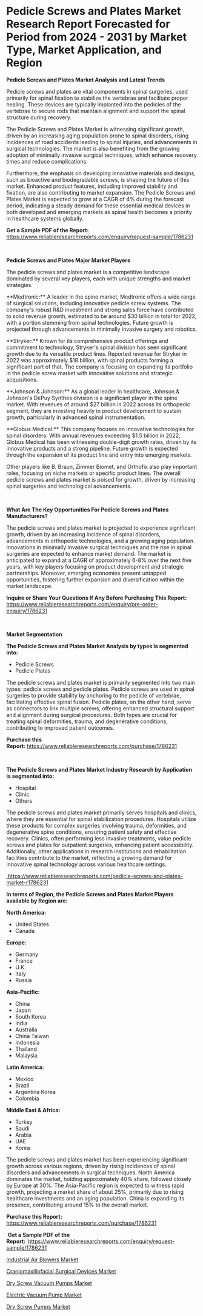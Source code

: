 <p><h1>Pedicle Screws and Plates Market Research Report Forecasted for Period from 2024 -  2031 by Market Type, Market Application, and Region</h1></p><p><strong>Pedicle Screws and Plates Market Analysis and Latest Trends</strong></p>
<p><p>Pedicle screws and plates are vital components in spinal surgeries, used primarily for spinal fixation to stabilize the vertebrae and facilitate proper healing. These devices are typically implanted into the pedicles of the vertebrae to secure rods that maintain alignment and support the spinal structure during recovery.</p><p>The Pedicle Screws and Plates Market is witnessing significant growth, driven by an increasing aging population prone to spinal disorders, rising incidences of road accidents leading to spinal injuries, and advancements in surgical technologies. The market is also benefiting from the growing adoption of minimally invasive surgical techniques, which enhance recovery times and reduce complications.</p><p>Furthermore, the emphasis on developing innovative materials and designs, such as bioactive and biodegradable screws, is shaping the future of this market. Enhanced product features, including improved stability and fixation, are also contributing to market expansion. The Pedicle Screws and Plates Market is expected to grow at a CAGR of 4% during the forecast period, indicating a steady demand for these essential medical devices in both developed and emerging markets as spinal health becomes a priority in healthcare systems globally.</p></p>
<p><strong>Get a Sample PDF of the Report:&nbsp;</strong> <a href="https://www.reliableresearchreports.com/enquiry/request-sample/1786231?utm_campaign=1289&utm_medium=2&utm_source=Github&utm_content=ia&utm_term=09102024&utm_id=pedicle-screws-and-plates">https://www.reliableresearchreports.com/enquiry/request-sample/1786231</a></p>
<p>&nbsp;</p>
<p><strong>Pedicle Screws and Plates Major Market Players</strong></p>
<p><p>The pedicle screws and plates market is a competitive landscape dominated by several key players, each with unique strengths and market strategies. </p><p>**Medtronic:** A leader in the spine market, Medtronic offers a wide range of surgical solutions, including innovative pedicle screw systems. The company's robust R&D investment and strong sales force have contributed to solid revenue growth, estimated to be around $30 billion in total for 2022, with a portion stemming from spinal technologies. Future growth is projected through advancements in minimally invasive surgery and robotics.</p><p>**Stryker:** Known for its comprehensive product offerings and commitment to technology, Stryker's spinal division has seen significant growth due to its versatile product lines. Reported revenue for Stryker in 2022 was approximately $18 billion, with spinal products forming a significant part of that. The company is focusing on expanding its portfolio in the pedicle screw market with innovative solutions and strategic acquisitions.</p><p>**Johnson & Johnson:** As a global leader in healthcare, Johnson & Johnson's DePuy Synthes division is a significant player in the spine market. With revenues of around $27 billion in 2022 across its orthopedic segment, they are investing heavily in product development to sustain growth, particularly in advanced spinal instrumentation.</p><p>**Globus Medical:** This company focuses on innovative technologies for spinal disorders. With annual revenues exceeding $1.5 billion in 2022, Globus Medical has been witnessing double-digit growth rates, driven by its innovative products and a strong pipeline. Future growth is expected through the expansion of its product line and entry into emerging markets.</p><p>Other players like B. Braun, Zimmer Biomet, and Orthofix also play important roles, focusing on niche markets or specific product lines. The overall pedicle screws and plates market is poised for growth, driven by increasing spinal surgeries and technological advancements.</p></p>
<p>&nbsp;</p>
<p><strong>What Are The Key Opportunities For Pedicle Screws and Plates Manufacturers?</strong></p>
<p><p>The pedicle screws and plates market is projected to experience significant growth, driven by an increasing incidence of spinal disorders, advancements in orthopedic technologies, and a growing aging population. Innovations in minimally invasive surgical techniques and the rise in spinal surgeries are expected to enhance market demand. The market is anticipated to expand at a CAGR of approximately 6-8% over the next five years, with key players focusing on product development and strategic partnerships. Moreover, emerging economies present untapped opportunities, fostering further expansion and diversification within the market landscape.</p></p>
<p><strong>Inquire or Share Your Questions If Any Before Purchasing This Report:</strong> <a href="https://www.reliableresearchreports.com/enquiry/pre-order-enquiry/1786231?utm_campaign=1289&utm_medium=2&utm_source=Github&utm_content=ia&utm_term=09102024&utm_id=pedicle-screws-and-plates">https://www.reliableresearchreports.com/enquiry/pre-order-enquiry/1786231</a></p>
<p>&nbsp;</p>
<p><strong>Market Segmentation</strong></p>
<p><strong>The Pedicle Screws and Plates Market Analysis by types is segmented into:</strong></p>
<p><ul><li>Pedicle Screws</li><li>Pedicle Plates</li></ul></p>
<p><p>The pedicle screws and plates market is primarily segmented into two main types: pedicle screws and pedicle plates. Pedicle screws are used in spinal surgeries to provide stability by anchoring to the pedicle of vertebrae, facilitating effective spinal fusion. Pedicle plates, on the other hand, serve as connectors to link multiple screws, offering enhanced structural support and alignment during surgical procedures. Both types are crucial for treating spinal deformities, trauma, and degenerative conditions, contributing to improved patient outcomes.</p></p>
<p><strong>Purchase this Report:&nbsp;</strong><a href="https://www.reliableresearchreports.com/purchase/1786231?utm_campaign=1289&utm_medium=2&utm_source=Github&utm_content=ia&utm_term=09102024&utm_id=pedicle-screws-and-plates">https://www.reliableresearchreports.com/purchase/1786231</a></p>
<p>&nbsp;</p>
<p><strong>The Pedicle Screws and Plates Market Industry Research by Application is segmented into:</strong></p>
<p><ul><li>Hospital</li><li>Clinic</li><li>Others</li></ul></p>
<p><p>The pedicle screws and plates market primarily serves hospitals and clinics, where they are essential for spinal stabilization procedures. Hospitals utilize these products for complex surgeries involving trauma, deformities, and degenerative spine conditions, ensuring patient safety and effective recovery. Clinics, often performing less invasive treatments, value pedicle screws and plates for outpatient surgeries, enhancing patient accessibility. Additionally, other applications in research institutions and rehabilitation facilities contribute to the market, reflecting a growing demand for innovative spinal technology across various healthcare settings.</p></p>
<p><a href="https://www.reliableresearchreports.com/pedicle-screws-and-plates-market-r1786231?utm_campaign=1289&utm_medium=2&utm_source=Github&utm_content=ia&utm_term=09102024&utm_id=pedicle-screws-and-plates">&nbsp;https://www.reliableresearchreports.com/pedicle-screws-and-plates-market-r1786231</a></p>
<p><strong>In terms of Region, the Pedicle Screws and Plates Market Players available by Region are:</strong></p>
<p>
    <p> <strong> North America: </strong>
        <ul>
            <li>United States</li>
            <li>Canada</li>
        </ul>
        </p> 
    <p> <strong> Europe: </strong>
        <ul>
            <li>Germany</li>
            <li>France</li>
            <li>U.K.</li>
            <li>Italy</li>
            <li>Russia</li>
        </ul>
        </p> 
    <p> <strong> Asia-Pacific: </strong>
        <ul>
            <li>China</li>
            <li>Japan</li>
            <li>South Korea</li>
            <li>India</li>
            <li>Australia</li>
            <li>China Taiwan</li>
            <li>Indonesia</li>
            <li>Thailand</li>
            <li>Malaysia</li>
        </ul>
        </p> 
    <p> <strong> Latin America: </strong>
        <ul>
            <li>Mexico</li>
            <li>Brazil</li>
            <li>Argentina Korea</li>
            <li>Colombia</li>
        </ul>
        </p> 
    <p> <strong> Middle East & Africa: </strong>
        <ul>
            <li>Turkey</li>
            <li>Saudi</li>
            <li>Arabia</li>
            <li>UAE</li>
            <li>Korea</li>
        </ul>
    </p>
    </p>
<p><p>The pedicle screws and plates market has been experiencing significant growth across various regions, driven by rising incidences of spinal disorders and advancements in surgical techniques. North America dominates the market, holding approximately 40% share, followed closely by Europe at 30%. The Asia-Pacific region is expected to witness rapid growth, projecting a market share of about 25%, primarily due to rising healthcare investments and an aging population. China is expanding its presence, contributing around 15% to the overall market.</p></p>
<p><strong>Purchase this Report: </strong><a href="https://www.reliableresearchreports.com/purchase/1786231?utm_campaign=1289&utm_medium=2&utm_source=Github&utm_content=ia&utm_term=09102024&utm_id=pedicle-screws-and-plates">https://www.reliableresearchreports.com/purchase/1786231</a></p>
<p>&nbsp;<strong>Get a Sample PDF of the Report:&nbsp;&nbsp;</strong><a href="https://www.reliableresearchreports.com/enquiry/request-sample/1786231?utm_campaign=1289&utm_medium=2&utm_source=Github&utm_content=ia&utm_term=09102024&utm_id=pedicle-screws-and-plates">https://www.reliableresearchreports.com/enquiry/request-sample/1786231</a></p>
<p><strong></strong></p>
<p><p><a href="https://www.linkedin.com/pulse/global-industrial-air-blowers-market-status-2024-2031-2ahae?utm_campaign=1289&utm_medium=2&utm_source=Github&utm_content=ia&utm_term=09102024&utm_id=pedicle-screws-and-plates">Industrial Air Blowers Market</a></p><p><a href="https://github.com/globismark/Market-Research-Report-List-5/blob/main/craniomaxillofacial-surgical-devices-market.md?utm_campaign=1289&utm_medium=2&utm_source=Github&utm_content=ia&utm_term=09102024&utm_id=pedicle-screws-and-plates">Craniomaxillofacial Surgical Devices Market</a></p><p><a href="https://www.linkedin.com/pulse/global-dry-screw-vacuum-pumps-market-trends-innovations-forward-looking-fzome?utm_campaign=1289&utm_medium=2&utm_source=Github&utm_content=ia&utm_term=09102024&utm_id=pedicle-screws-and-plates">Dry Screw Vacuum Pumps Market</a></p><p><a href="https://www.linkedin.com/pulse/what-current-future-prospects-electric-vacuum-pump-market-analysis-gbpbe?utm_campaign=1289&utm_medium=2&utm_source=Github&utm_content=ia&utm_term=09102024&utm_id=pedicle-screws-and-plates">Electric Vacuum Pump Market</a></p><p><a href="https://www.linkedin.com/pulse/dry-screw-pumps-market-share-analysis-growth-trends-forecasts-yd0we?utm_campaign=1289&utm_medium=2&utm_source=Github&utm_content=ia&utm_term=09102024&utm_id=pedicle-screws-and-plates">Dry Screw Pumps Market</a></p></p>